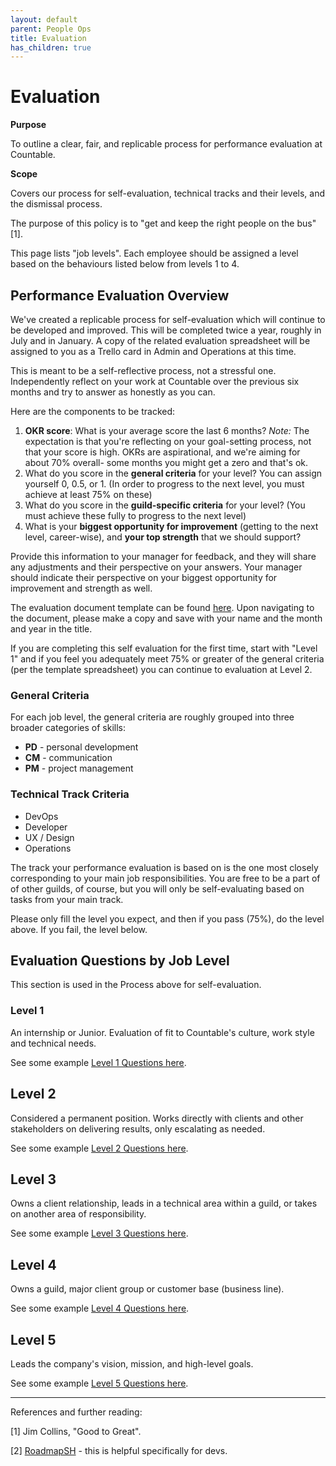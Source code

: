 ```yaml
---
layout: default
parent: People Ops
title: Evaluation
has_children: true
---
```


# Evaluation

**Purpose**

To outline a clear, fair, and replicable process for performance
evaluation at Countable.

**Scope**

Covers our process for self-evaluation, technical tracks and their
levels, and the dismissal process.

The purpose of this policy is to "get and keep the right people on the
bus" \[1\].

This page lists "job levels". Each employee should be assigned a level
based on the behaviours listed below from levels 1 to 4.

## Performance Evaluation Overview

We've created a replicable process for self-evaluation which will
continue to be developed and improved. This will be completed twice a
year, roughly in July and in January. A copy of the related evaluation
spreadsheet will be assigned to you as a Trello card in Admin and
Operations at this time.

This is meant to be a self-reflective process, not a stressful one.
Independently reflect on your work at Countable over the previous six
months and try to answer as honestly as you can.

Here are the components to be tracked:

1.  **OKR score**: What is your average score the last 6 months? *Note:*
    The expectation is that you're reflecting on your goal-setting process,
    not that your score is high. OKRs are aspirational, and we're aiming
    for about 70% overall- some months you might get a zero and that's ok.
3.  What do you score in the **general criteria** for your level? You
    can assign yourself 0, 0.5, or 1. (In order to progress to the next
    level, you must achieve at least 75% on these)
3.  What do you score in the **guild-specific criteria** for your level?
    (You must achieve these fully to progress to the next level)
4.  What is your **biggest opportunity for improvement** (getting to the
    next level, career-wise), and **your top strength** that we should
    support?

Provide this information to your manager for feedback, and they will
share any adjustments and their perspective on your answers. Your
manager should indicate their perspective on your biggest opportunity
for improvement and strength as well.

The evaluation document template can be found [here](https://docs.google.com/spreadsheets/d/1WZq39ujt32hhRJetP0syLyTML57cgmhMF3ijfzIb3gU/edit#gid=0).
Upon navigating to the document, please make a copy and save with your name and the month and year in the title.

If you are completing this self evaluation for the first time, start with
"Level 1" and if you feel you adequately meet 75% or greater of the general
criteria (per the template spreadsheet) you can continue to evaluation at Level 2.

### General Criteria

For each job level, the general criteria are roughly grouped into three
broader categories of skills:

  - **PD** - personal development
  - **CM** - communication
  - **PM** - project management

### Technical Track Criteria

  - DevOps
  - Developer
  - UX / Design
  - Operations

The track your performance evaluation is based on is the one most
closely corresponding to your main job responsibilities. You are free to
be a part of of other guilds, of course, but you will only be
self-evaluating based on tasks from your main track.

Please only fill the level you expect, and then if you pass (75%), 
do the level above. If you fail, the level below.

## Evaluation Questions by Job Level

This section is used in the Process above for self-evaluation.

### Level 1

An internship or Junior. Evaluation of fit to Countable's culture, work
style and technical needs.

See some example [Level 1 Questions here](LEVEL_1_QUESTIONS.md).

## Level 2

Considered a permanent position. Works directly with clients and other
stakeholders on delivering results, only escalating as needed.

See some example [Level 2 Questions here](LEVEL_2_QUESTIONS.md).

## Level 3

Owns a client relationship, leads in a technical area within a guild, or
takes on another area of responsibility.

See some example [Level 3 Questions here](LEVEL_3_QUESTIONS.md).

## Level 4

Owns a guild, major client group or customer base (business line).

See some example [Level 4 Questions here](LEVEL_4_QUESTIONS.md).

## Level 5

Leads the company's vision, mission, and high-level goals.

See some example [Level 5 Questions here](LEVEL_5_QUESTIONS.md).

-----
References and further reading:

\[1\] Jim Collins, "Good to Great".

\[2\] [RoadmapSH](https://roadmap.sh/guides/levels-of-seniority) - this
is helpful specifically for devs.
